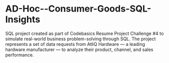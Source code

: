 # AD-Hoc--Consumer-Goods-SQL-Insights
SQL project created as part of Codebasics Resume Project Challenge #4 to simulate real-world business problem-solving through SQL. The project represents a set of data requests from AtliQ Hardware — a leading hardware manufacturer — to analyze their product, channel, and sales performance.
